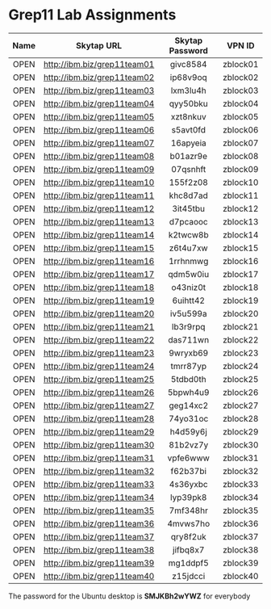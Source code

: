 # Grep11 Lab Assignments

|Name|Skytap URL |Skytap Password| VPN ID|
|:--:|:---------:|:-------------:|:-----:|
|OPEN|http://ibm.biz/grep11team01|givc8584|zblock01|
|OPEN|http://ibm.biz/grep11team02|ip68v9oq|zblock02|
|OPEN|http://ibm.biz/grep11team03|lxm3lu4h|zblock03|
|OPEN|http://ibm.biz/grep11team04|qyy50bku|zblock04|
|OPEN|http://ibm.biz/grep11team05|xzt8nkuv|zblock05|
|OPEN|http://ibm.biz/grep11team06|s5avt0fd|zblock06|
|OPEN|http://ibm.biz/grep11team07|16apyeia|zblock07|
|OPEN|http://ibm.biz/grep11team08|b01azr9e|zblock08|
|OPEN|http://ibm.biz/grep11team09|07qsnhft|zblock09|
|OPEN|http://ibm.biz/grep11team10|155f2z08|zblock10|
|OPEN|http://ibm.biz/grep11team11|khc8d7ad|zblock11|
|OPEN|http://ibm.biz/grep11team12|3it45tbu|zblock12|
|OPEN|http://ibm.biz/grep11team13|d7pcaooc|zblock13|
|OPEN|http://ibm.biz/grep11team14|k2twcw8b|zblock14|
|OPEN|http://ibm.biz/grep11team15|z6t4u7xw|zblock15|
|OPEN|http://ibm.biz/grep11team16|1rrhnmwg|zblock16|
|OPEN|http://ibm.biz/grep11team17|qdm5w0iu|zblock17|
|OPEN|http://ibm.biz/grep11team18|o43niz0t|zblock18|
|OPEN|http://ibm.biz/grep11team19|6uihtt42|zblock19|
|OPEN|http://ibm.biz/grep11team20|iv5u599a|zblock20|
|OPEN|http://ibm.biz/grep11team21|lb3r9rpq|zblock21|
|OPEN|http://ibm.biz/grep11team22|das711wn|zblock22|
|OPEN|http://ibm.biz/grep11team23|9wryxb69|zblock23|
|OPEN|http://ibm.biz/grep11team24|tmrr87yp|zblock24|
|OPEN|http://ibm.biz/grep11team25|5tdbd0th|zblock25|
|OPEN|http://ibm.biz/grep11team26|5bpwh4u9|zblock26|
|OPEN|http://ibm.biz/grep11team27|geg14xc2|zblock27|
|OPEN|http://ibm.biz/grep11team28|74yo31oc|zblock28|
|OPEN|http://ibm.biz/grep11team29|h4d59y6j|zblock29|
|OPEN|http://ibm.biz/grep11team30|81b2vz7y|zblock30|
|OPEN|http://ibm.biz/grep11team31|vpfe6www|zblock31|
|OPEN|http://ibm.biz/grep11team32|f62b37bi|zblock32|
|OPEN|http://ibm.biz/grep11team33|4s36yxbc|zblock33|
|OPEN|http://ibm.biz/grep11team34|lyp39pk8|zblock34|
|OPEN|http://ibm.biz/grep11team35|7mf348hr|zblock35|
|OPEN|http://ibm.biz/grep11team36|4mvws7ho|zblock36|
|OPEN|http://ibm.biz/grep11team37|qry8f2uk|zblock37|
|OPEN|http://ibm.biz/grep11team38|jifbq8x7|zblock38|
|OPEN|http://ibm.biz/grep11team39|mg1ddpf5|zblock39|
|OPEN|http://ibm.biz/grep11team40|z15jdcci|zblock40|

The password for the Ubuntu desktop is **SMJKBh2wYWZ** for everybody